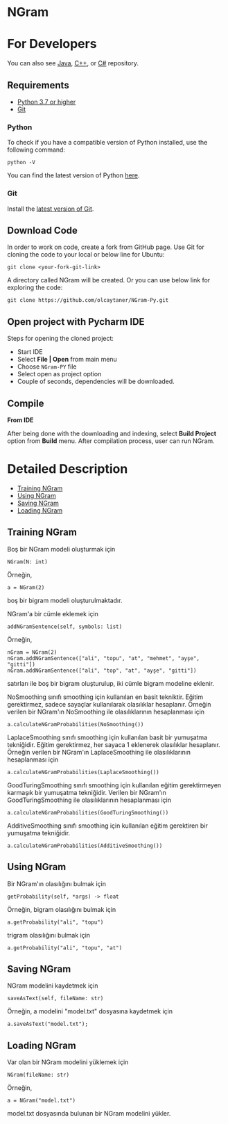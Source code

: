 # NGram

For Developers
============
You can also see [Java](https://github.com/olcaytaner/NGram), [C++](https://github.com/olcaytaner/NGram-CPP), or [C#](https://github.com/olcaytaner/NGram-CS) repository.

## Requirements

* [Python 3.7 or higher](#python)
* [Git](#git)

### Python 

To check if you have a compatible version of Python installed, use the following command:

    python -V
    
You can find the latest version of Python [here](https://www.python.org/downloads/).

### Git

Install the [latest version of Git](https://git-scm.com/book/en/v2/Getting-Started-Installing-Git).

## Download Code

In order to work on code, create a fork from GitHub page. 
Use Git for cloning the code to your local or below line for Ubuntu:

	git clone <your-fork-git-link>

A directory called NGram will be created. Or you can use below link for exploring the code:

	git clone https://github.com/olcaytaner/NGram-Py.git

## Open project with Pycharm IDE

Steps for opening the cloned project:

* Start IDE
* Select **File | Open** from main menu
* Choose `NGram-PY` file
* Select open as project option
* Couple of seconds, dependencies will be downloaded. 


## Compile

**From IDE**

After being done with the downloading and indexing, select **Build Project** option from **Build** menu. After compilation process, user can run NGram.

Detailed Description
============
+ [Training NGram](#training-ngram)
+ [Using NGram](#using-ngram)
+ [Saving NGram](#saving-ngram)
+ [Loading NGram](#loading-ngram)

## Training NGram
     
Boş bir NGram modeli oluşturmak için

	NGram(N: int)

Örneğin,

	a = NGram(2)

boş bir bigram modeli oluşturulmaktadır.

NGram'a bir cümle eklemek için

	addNGramSentence(self, symbols: list)

Örneğin,

	nGram = NGram(2)
	nGram.addNGramSentence(["ali", "topu", "at", "mehmet", "ayşe", "gitti"])
	nGram.addNGramSentence(["ali", "top", "at", "ayşe", "gitti"])


satırları ile boş bir bigram oluşturulup, iki cümle bigram modeline 
eklenir.

NoSmoothing sınıfı smoothing için kullanılan en basit tekniktir. Eğitim gerektirmez, sadece
sayaçlar kullanılarak olasılıklar hesaplanır. Örneğin verilen bir NGram'ın NoSmoothing ile 
olasılıklarının hesaplanması için

	a.calculateNGramProbabilities(NoSmoothing())

LaplaceSmoothing sınıfı smoothing için kullanılan basit bir yumuşatma tekniğidir. Eğitim 
gerektirmez, her sayaca 1 eklenerek olasılıklar hesaplanır. Örneğin verilen bir NGram'ın 
LaplaceSmoothing ile olasılıklarının hesaplanması için

	a.calculateNGramProbabilities(LaplaceSmoothing())

GoodTuringSmoothing sınıfı smoothing için kullanılan eğitim gerektirmeyen karmaşık bir 
yumuşatma tekniğidir. Verilen bir NGram'ın GoodTuringSmoothing ile olasılıklarının 
hesaplanması için

	a.calculateNGramProbabilities(GoodTuringSmoothing())

AdditiveSmoothing sınıfı smoothing için kullanılan eğitim gerektiren bir yumuşatma 
tekniğidir.

	a.calculateNGramProbabilities(AdditiveSmoothing())

## Using NGram

Bir NGram'ın olasılığını bulmak için

	getProbability(self, *args) -> float

Örneğin, bigram olasılığını bulmak için

	a.getProbability("ali", "topu")

trigram olasılığını bulmak için

	a.getProbability("ali", "topu", "at")

## Saving NGram
    
NGram modelini kaydetmek için

	saveAsText(self, fileName: str)

Örneğin, a modelini "model.txt" dosyasına kaydetmek için

	a.saveAsText("model.txt");              

## Loading NGram            

Var olan bir NGram modelini yüklemek için

	NGram(fileName: str)

Örneğin,

	a = NGram("model.txt")

model.txt dosyasında bulunan bir NGram modelini yükler.

